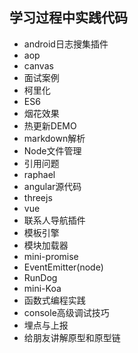 ## 学习过程中实践代码
* android日志搜集插件
* aop
* canvas
* 面试案例
* 柯里化
* ES6
* 烟花效果
* 热更新DEMO
* markdown解析
* Node文件管理
* 引用问题
* raphael
* angular源代码
* threejs
* vue
* 联系人导航插件
* 模板引擎
* 模块加载器
* mini-promise
* EventEmitter(node)
* RunDog
* mini-Koa
* 函数式编程实践
* console高级调试技巧
* 埋点与上报
* 给朋友讲解原型和原型链